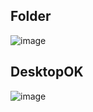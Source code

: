 ## Folder
![image](https://user-images.githubusercontent.com/1501327/228428445-60452edb-01e6-4d42-8ed1-b507a455d119.png)

## DesktopOK
![image](https://user-images.githubusercontent.com/1501327/228429496-494c7459-8334-4e78-95b8-ef7a2727b0b7.png)
